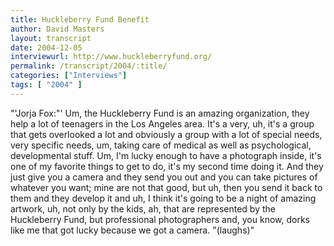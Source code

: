```yaml
---
title: Huckleberry Fund Benefit
author: David Masters
layout: transcript
date: 2004-12-05
interviewurl: http://www.huckleberryfund.org/
permalink: /transcript/2004/:title/
categories: ["Interviews"]
tags: [ "2004" ]
---
```


"'Jorja Fox:"' Um, the Huckleberry Fund is an amazing organization, they help a lot of teenagers in the Los Angeles area. It's a very, uh, it's a group that gets overlooked a lot and obviously a group with a lot of special needs, very specific needs, um, taking care of medical as well as psychological, developmental stuff. Um, I'm lucky enough to have a photograph inside, it's one of my favorite things to get to do, it's my second time doing it. And they just give you a camera and they send you out and you can take pictures of whatever you want; mine are not that good, but uh, then you send it back to them and they develop it and uh, I think it's going to be a night of amazing artwork, uh, not only by the kids, ah, that are represented by the Huckleberry Fund, but professional photographers and, you know, dorks like me that got lucky because we got a camera. "(laughs)"
